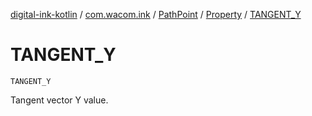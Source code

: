 [digital-ink-kotlin](../../../index.md) / [com.wacom.ink](../../index.md) / [PathPoint](../index.md) / [Property](index.md) / [TANGENT_Y](./-t-a-n-g-e-n-t_-y.md)

# TANGENT_Y

`TANGENT_Y`

Tangent vector Y value.

